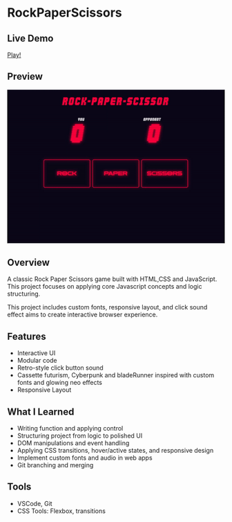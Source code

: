 # RockPaperScissors
 ##  Live Demo
 [Play!](https://sakolkiatnr.github.io/RockPaperScissors/)
 ## Preview
 ![Game Preview](/resource/livePreview/preview.gif)

 ## Overview
 A classic Rock Paper Scissors game built with HTML,CSS and JavaScript. This project focuses on applying core Javascript concepts and logic structuring.

 This project includes custom fonts, responsive layout, and click sound effect aims to create interactive browser experience.

 ## Features
 - Interactive UI 
 - Modular code
 - Retro-style click button sound
 - Cassette futurism, Cyberpunk and bladeRunner inspired with custom fonts and glowing neo effects
 - Responsive Layout

 ## What I Learned
 - Writing function and applying control
 - Structuring project from logic to polished UI
 - DOM manipulations and event handling
 - Applying CSS transitions, hover/active states, and responsive design
 - Implement custom fonts and audio in web apps
 - Git branching and merging

 ## Tools
  - VSCode, Git
  - CSS Tools: Flexbox, transitions


